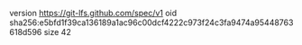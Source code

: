 version https://git-lfs.github.com/spec/v1
oid sha256:e5bfd1f39ca136189a1ac96c00dcf4222c973f24c3fa9474a95448763618d596
size 42
